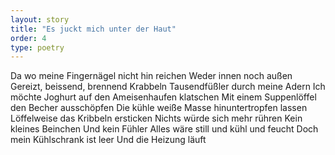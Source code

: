 ```yaml
---
layout: story
title: "Es juckt mich unter der Haut"
order: 4
type: poetry
---
```


Da wo meine Fingernägel nicht hin reichen
Weder innen noch außen
Gereizt, beissend, brennend
Krabbeln Tausendfüßler durch meine Adern
Ich möchte Joghurt auf den Ameisenhaufen klatschen
Mit einem Suppenlöffel den Becher ausschöpfen
Die kühle weiße Masse hinuntertropfen lassen
Löffelweise das Kribbeln ersticken
Nichts würde sich mehr rühren 
Kein kleines Beinchen
Und kein Fühler
Alles wäre still und kühl und feucht
Doch mein Kühlschrank ist leer
Und die Heizung läuft
